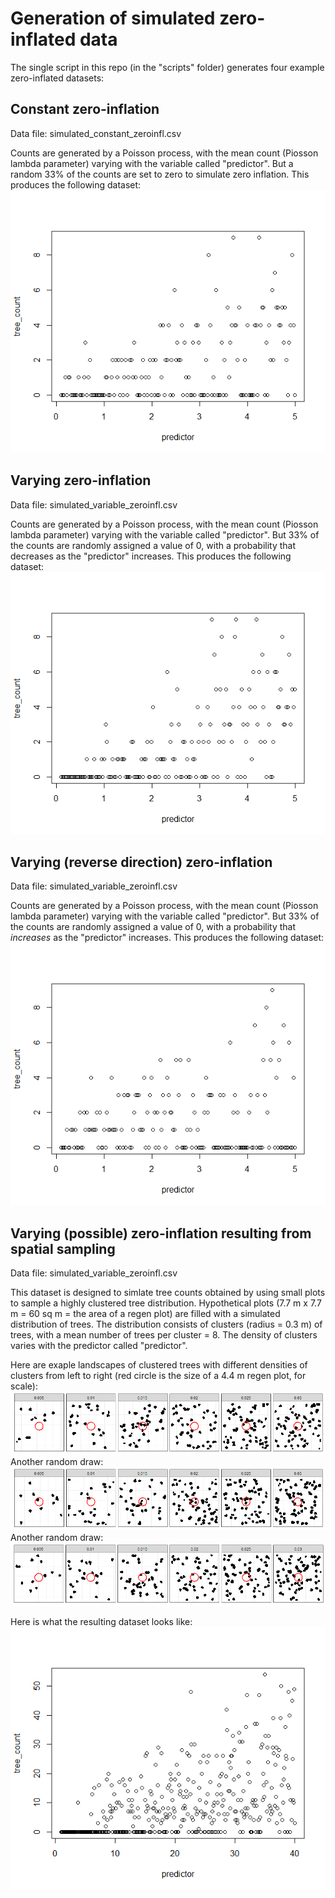 # Generation of simulated zero-inflated data

The single script in this repo (in the "scripts" folder) generates four example zero-inflated datasets:

## Constant zero-inflation

Data file: simulated_constant_zeroinfl.csv

Counts are generated by a Poisson process, with the mean count (Piosson lambda parameter) varying with the variable called "predictor". But a random 33% of the counts are set to zero to simulate zero inflation. This produces the following dataset:
![](figures/constant_zeroinfl.png)


## Varying zero-inflation

Data file: simulated_variable_zeroinfl.csv

Counts are generated by a Poisson process, with the mean count (Piosson lambda parameter) varying with the variable called "predictor". But 33% of the counts are randomly assigned a value of 0, with a probability that decreases as the "predictor" increases. This produces the following dataset:
![](figures/variable_zeroinfl.png)


## Varying (reverse direction) zero-inflation

Data file: simulated_variable_zeroinfl.csv

Counts are generated by a Poisson process, with the mean count (Piosson lambda parameter) varying with the variable called "predictor". But 33% of the counts are randomly assigned a value of 0, with a probability that _increases_ as the "predictor" increases. This produces the following dataset:
![](figures/variable_reverse_zeroinfl.png)


## Varying (possible) zero-inflation resulting from spatial sampling

Data file: simulated_variable_zeroinfl.csv

This dataset is designed to simlate tree counts obtained by using small plots to sample a highly clustered tree distribution. Hypothetical plots (7.7 m x 7.7 m = 60 sq m = the area of a regen plot) are filled with a simulated distribution of trees. The distribution consists of clusters (radius = 0.3 m) of trees, with a mean number of trees per cluster = 8. The density of clusters varies with the predictor called "predictor".

Here are exaple landscapes of clustered trees with different densities of clusters from left to right (red circle is the size of a 4.4 m regen plot, for scale):
![](figures/spatial_sampling_example_02.png)
Another random draw:
![](figures/spatial_sampling_example_01.png)
Another random draw:
![](figures/spatial_sampling_example_03.png)

Here is what the resulting dataset looks like:
![](figures/spatial_variable_zeroinfl.png)
